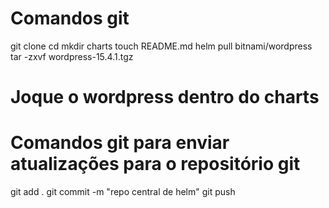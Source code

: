 # Comandos git
git clone <repo git>
cd <repo-dir>
mkdir charts
touch README.md
helm pull bitnami/wordpress
tar -zxvf wordpress-15.4.1.tgz
# Joque o wordpress dentro do charts
# Comandos git para enviar atualizações para o repositório git
git add .
git commit -m "repo central de helm"
git push
